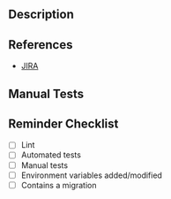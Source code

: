 ## Description

<!-- Further technical description of the PR, what it intends to do and anything else relevant -->

## References

<!-- You can add more links here, related PRs, documentations, articles that helped you... -->

- [JIRA](https://soumissionrenovation.atlassian.net/browse/SR-XXXX)

## Manual Tests

<!-- List your tests here, with screenshots/videos if applicable, or write "N/A" and explain why -->

## Reminder Checklist

- [ ] Lint
- [ ] Automated tests
- [ ] Manual tests
- [ ] Environment variables added/modified
- [ ] Contains a migration
